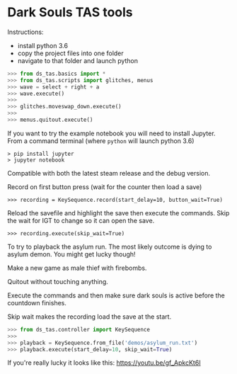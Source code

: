 # Dark Souls TAS tools
 
 Instructions:

- install python 3.6
- copy the project files into one folder
- navigate to that folder and launch python

```python
>>> from ds_tas.basics import *
>>> from ds_tas.scripts import glitches, menus
>>> wave = select + right + a
>>> wave.execute()
>>>
>>> glitches.moveswap_down.execute()
>>>
>>> menus.quitout.execute()
```

If you want to try the example notebook you will need to install Jupyter.
From a command terminal (where `python` will launch python 3.6)
```
> pip install jupyter
> jupyter notebook
```

Compatible with both the latest steam release and the debug version.

Record on first button press (wait for the counter then load a save)
```
>>> recording = KeySequence.record(start_delay=10, button_wait=True)
```

Reload the savefile and highlight the save then execute the commands.
Skip the wait for IGT to change so it can open the save.
```
>>> recording.execute(skip_wait=True)
```

To try to playback the asylum run. The most likely outcome is dying to asylum demon. You might get lucky though!

Make a new game as male thief with firebombs.

Quitout without touching anything.

Execute the commands and then make sure dark souls is active before the countdown finishes.

Skip wait makes the recording load the save at the start.

```python
>>> from ds_tas.controller import KeySequence
>>>
>>> playback = KeySequence.from_file('demos/asylum_run.txt')
>>> playback.execute(start_delay=10, skip_wait=True)
```

If you're really lucky it looks like this: https://youtu.be/gf_ApkcKt6I